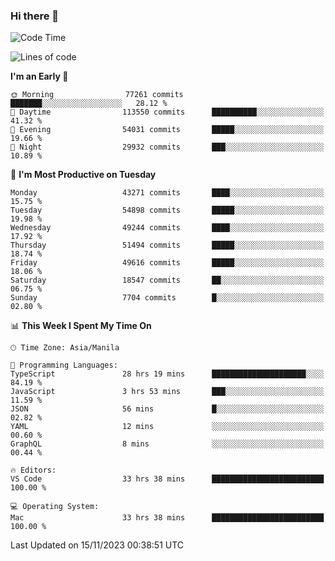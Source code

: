 ### Hi there 👋

<!--START_SECTION:waka-->
![Code Time](http://img.shields.io/badge/Code%20Time-4%2C534%20hrs%2052%20mins-blue)

![Lines of code](https://img.shields.io/badge/From%20Hello%20World%20I%27ve%20Written-111.5%20million%20lines%20of%20code-blue)

**I'm an Early 🐤** 

```text
🌞 Morning                77261 commits       ███████░░░░░░░░░░░░░░░░░░   28.12 % 
🌆 Daytime                113550 commits      ██████████░░░░░░░░░░░░░░░   41.32 % 
🌃 Evening                54031 commits       █████░░░░░░░░░░░░░░░░░░░░   19.66 % 
🌙 Night                  29932 commits       ███░░░░░░░░░░░░░░░░░░░░░░   10.89 % 
```
📅 **I'm Most Productive on Tuesday** 

```text
Monday                   43271 commits       ████░░░░░░░░░░░░░░░░░░░░░   15.75 % 
Tuesday                  54898 commits       █████░░░░░░░░░░░░░░░░░░░░   19.98 % 
Wednesday                49244 commits       ████░░░░░░░░░░░░░░░░░░░░░   17.92 % 
Thursday                 51494 commits       █████░░░░░░░░░░░░░░░░░░░░   18.74 % 
Friday                   49616 commits       █████░░░░░░░░░░░░░░░░░░░░   18.06 % 
Saturday                 18547 commits       ██░░░░░░░░░░░░░░░░░░░░░░░   06.75 % 
Sunday                   7704 commits        █░░░░░░░░░░░░░░░░░░░░░░░░   02.80 % 
```


📊 **This Week I Spent My Time On** 

```text
🕑︎ Time Zone: Asia/Manila

💬 Programming Languages: 
TypeScript               28 hrs 19 mins      █████████████████████░░░░   84.19 % 
JavaScript               3 hrs 53 mins       ███░░░░░░░░░░░░░░░░░░░░░░   11.59 % 
JSON                     56 mins             █░░░░░░░░░░░░░░░░░░░░░░░░   02.82 % 
YAML                     12 mins             ░░░░░░░░░░░░░░░░░░░░░░░░░   00.60 % 
GraphQL                  8 mins              ░░░░░░░░░░░░░░░░░░░░░░░░░   00.44 % 

🔥 Editors: 
VS Code                  33 hrs 38 mins      █████████████████████████   100.00 % 

💻 Operating System: 
Mac                      33 hrs 38 mins      █████████████████████████   100.00 % 
```


 Last Updated on 15/11/2023 00:38:51 UTC
<!--END_SECTION:waka-->


<!--
**rad182/rad182** is a ✨ _special_ ✨ repository because its `README.md` (this file) appears on your GitHub profile.

Here are some ideas to get you started:

- 🔭 I’m currently working on ...
- 🌱 I’m currently learning ...
- 👯 I’m looking to collaborate on ...
- 🤔 I’m looking for help with ...
- 💬 Ask me about ...
- 📫 How to reach me: ...
- 😄 Pronouns: ...
- ⚡ Fun fact: ...
-->
